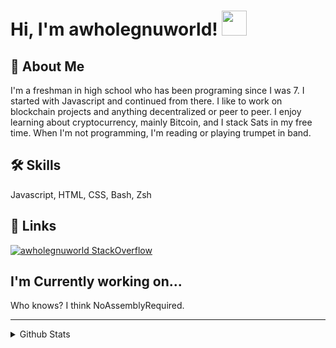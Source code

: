 
# Hi, I'm awholegnuworld! <img src="https://c.tenor.com/Wx9IEmZZXSoAAAAi/hi.gif" width="40px" height="40px"/>
## 🚀 About Me
I'm a freshman in high school who has been programing since I was 7. I started with Javascript and continued from there. I like to work on blockchain projects and anything decentralized or peer to peer. I enjoy learning about cryptocurrency, mainly Bitcoin, and I stack Sats in my free time. When I'm not programming, I'm reading or playing trumpet in band. 


## 🛠 Skills
Javascript, HTML, CSS, Bash, Zsh


## 🔗 Links
[![awholegnuworld StackOverflow](https://stackoverflow-badge.herokuapp.com/api/StackOverflowBadge/15586517)](https://stackoverflow.com/users/15586517/awholegnuworld)


## I'm Currently working on...
Who knows? I think NoAssemblyRequired.

---
<details>
<summary> Github Stats </summary>

[![Top Langs](https://github-readme-stats.vercel.app/api/top-langs/?username=awholegnuworld&langs_count=10&layout=compact)](https://github.com/anuraghazra/github-readme-stats) ![awholegnuworld's GitHub stats](https://github-readme-stats.vercel.app/api?username=awholegnuworld&show_icons=true&theme=swift&count_private=true&include_all_commits=true) [![GitHub Streak](https://github-readme-streak-stats.herokuapp.com?user=awholegnuworld&theme=vue)](https://git.io/streak-stats) [![Ashutosh's github activity graph](https://activity-graph.herokuapp.com/graph?username=awholegnuworld&bg_color=ffffff&color=000000&line=4c9e4e&point=403d3d&area=true&hide_border=true)](https://github.com/ashutosh00710/github-readme-activity-graph)

</details>
